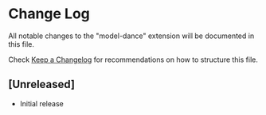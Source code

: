 # Change Log

All notable changes to the "model-dance" extension will be documented in this file.

Check [Keep a Changelog](http://keepachangelog.com/) for recommendations on how to structure this file.

## [Unreleased]

- Initial release